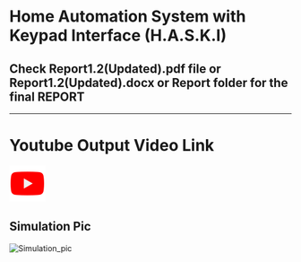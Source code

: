  # Home Automation System with Keypad Interface (H.A.S.K.I)
## Check Report1.2(Updated).pdf file or Report1.2(Updated).docx or Report folder for the final REPORT
----
# Youtube Output Video Link
  [![IMAGE ALT TEXT](https://github.com/Manjunadh521/M2-EmbSys/blob/main/Project/6_ImagesAndVideos/youtube.png)](https://www.youtube.com/watch?v=wnZv25qq8eY)
## Simulation Pic
![Simulation_pic](https://user-images.githubusercontent.com/94365143/156882283-4dd141a5-7292-4f9f-80cd-735cb8356d4c.png)
